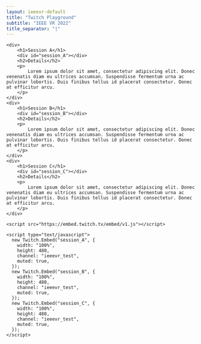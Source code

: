 ```yaml
---
layout: ieeevr-default
title: "Twitch Playground"
subtitle: "IEEE VR 2022"
title_separator: "|"
---
```


<div>
    
    <div>
        <h1>Session A</h1>
        <div id="session_A"></div> 
        <h2>Details</h2>
        <p>
            Lorem ipsum dolor sit amet, consectetur adipiscing elit. Donec venenatis diam eu ultrices accumsan. Suspendisse fermentum urna ac pulvinar lobortis. Duis finibus tellus id placerat consectetur. Donec at efficitur arcu.
        </p>
    </div>
    <div>
        <h1>Session B</h1>
        <div id="session_B"></div> 
        <h2>Details</h2>
        <p>
            Lorem ipsum dolor sit amet, consectetur adipiscing elit. Donec venenatis diam eu ultrices accumsan. Suspendisse fermentum urna ac pulvinar lobortis. Duis finibus tellus id placerat consectetur. Donec at efficitur arcu.
        </p>
    </div>
    <div>
        <h1>Session C</h1>
        <div id="session_C"></div>   
        <h2>Details</h2>
        <p>
            Lorem ipsum dolor sit amet, consectetur adipiscing elit. Donec venenatis diam eu ultrices accumsan. Suspendisse fermentum urna ac pulvinar lobortis. Duis finibus tellus id placerat consectetur. Donec at efficitur arcu.
        </p>
    </div>

    <script src="https://embed.twitch.tv/embed/v1.js"></script>

    <script type="text/javascript">
      new Twitch.Embed("session_A", {
        width: "100%",
        height: 480,
        channel: "ieeevr_test",
        muted: true,
      });
      new Twitch.Embed("session_B", {
        width: "100%",
        height: 480,
        channel: "ieeevr_test",
        muted: true,
      });
      new Twitch.Embed("session_C", {
        width: "100%",
        height: 480,
        channel: "ieeevr_test",
        muted: true,
      });
    </script>

</div>